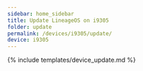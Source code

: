```yaml
---
sidebar: home_sidebar
title: Update LineageOS on i9305
folder: update
permalink: /devices/i9305/update/
device: i9305
---
```

{% include templates/device_update.md %}

